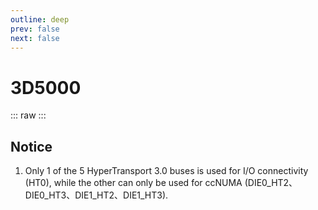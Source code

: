 ```yaml
---
outline: deep
prev: false
next: false
---
```

# 3D5000

::: raw
<ClientOnly>
    <ChipTables chips="3D5000" :fields="cpu_fields" />
</ClientOnly>
:::

## Notice

1. Only 1 of the 5 HyperTransport 3.0 buses is used for I/O connectivity (HT0), while the other can only be used for ccNUMA (DIE0_HT2、DIE0_HT3、DIE1_HT2、DIE1_HT3).

<script setup>
    import ChipTables from "@/.vitepress/theme/components/ChipTables.vue"
    import cpu_fields from "@/.vitepress/theme/components/fields/cpu_fields.js"
</script>
